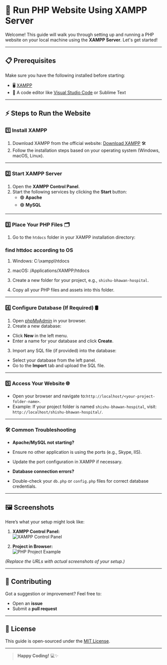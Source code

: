 # 🚀 Run PHP Website Using XAMPP Server  

Welcome! This guide will walk you through setting up and running a PHP website on your local machine using the **XAMPP Server**. Let's get started!  

---

## 📋 Prerequisites  

Make sure you have the following installed before starting:  
- 🖥️ [XAMPP](https://www.apachefriends.org/)  
- 📝 A code editor like [Visual Studio Code](https://code.visualstudio.com/) or Sublime Text  

---

## ⚡ Steps to Run the Website  

### 1️⃣ Install XAMPP  
1. Download XAMPP from the official website: [Download XAMPP](https://www.apachefriends.org/download.html) 🛠️  
2. Follow the installation steps based on your operating system (Windows, macOS, Linux).  

---

### 2️⃣ Start XAMPP Server  
1. Open the **XAMPP Control Panel**.  
2. Start the following services by clicking the **Start** button:  
   - 🟢 **Apache**  
   - 🟢 **MySQL**  

---

### 3️⃣ Place Your PHP Files 🗂️  
1. Go to the `htdocs` folder in your XAMPP installation directory:  

### find httdoc according to OS 
  1. Windows: C:\xampp\htdocs
  2. macOS: /Applications/XAMPP/htdocs


2. Create a new folder for your project, e.g., `shishu-bhawan-hospital`.  
3. Copy all your PHP files and assets into this folder. 

---

### 4️⃣ Configure Database (If Required) 🛢️  
1. Open [phpMyAdmin](http://localhost/phpmyadmin/) in your browser.  
2. Create a new database:  
- Click **New** in the left menu.  
- Enter a name for your database and click **Create**.  
3. Import any SQL file (if provided) into the database:  
- Select your database from the left panel.  
- Go to the **Import** tab and upload the SQL file.  

---

### 5️⃣ Access Your Website 🌐  
- Open your browser and navigate to:`http://localhost/<your-project-folder-name>`.
- Example: If your project folder is named `shishu-bhawan-hospital`, visit: `http://localhost/shishu-bhawan-hospital/`.


---

### 🛠️ Common Troubleshooting  

- **Apache/MySQL not starting?**  
- Ensure no other application is using the ports (e.g., Skype, IIS).  
- Update the port configuration in XAMPP if necessary.  

- **Database connection errors?**  
- Double-check your `db.php` or `config.php` files for correct database credentials.  

---

## 🖼️ Screenshots  

Here’s what your setup might look like:  
1. **XAMPP Control Panel:**  
![XAMPP Control Panel](https://www.apachefriends.org/xampp-control-panel.jpg)  

2. **Project in Browser:**  
![PHP Project Example](https://example.com/php-project-screenshot.jpg)  

*(Replace the URLs with actual screenshots of your setup.)*  

---

## 🤝 Contributing  

Got a suggestion or improvement? Feel free to:  
- Open an **issue**  
- Submit a **pull request**  

---

## 📜 License  

This guide is open-sourced under the [MIT License](LICENSE).  

---

> **Happy Coding!** 💻✨  


